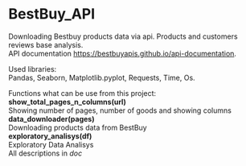 # BestBuy_API
Downloading Bestbuy products data via api. Products and customers reviews base analysis.<br/>
API documentation https://bestbuyapis.github.io/api-documentation.

Used libraries:<br/> 
Pandas, Seaborn, Matplotlib.pyplot, Requests, Time, Os.
    
Functions what can be use from this project:<br/>
**show_total_pages_n_columns(url)**<br/>
Showing number of pages, number of goods and showing columns<br/>
**data_downloader(pages)**<br/>
Downloading products data from BestBuy<br/>
**exploratory_analisys(df)**<br/>
Exploratory Data Analisys<br/>
All descriptions in _doc_
